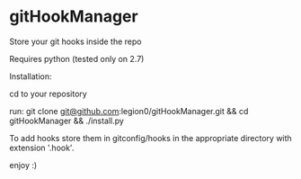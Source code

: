 gitHookManager
==============

Store your git hooks inside the repo

Requires python (tested only on 2.7)

Installation:

cd to your repository

run: git clone git@github.com:legion0/gitHookManager.git && cd gitHookManager && ./install.py


To add hooks store them in gitconfig/hooks in the appropriate directory with extension '.hook'.

enjoy :)